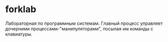 forklab
============

Лабораторная по программным системам. Главный процесс управляет дочерними процессами-"манипуляторами", посылая им команды с клавиатуры.
